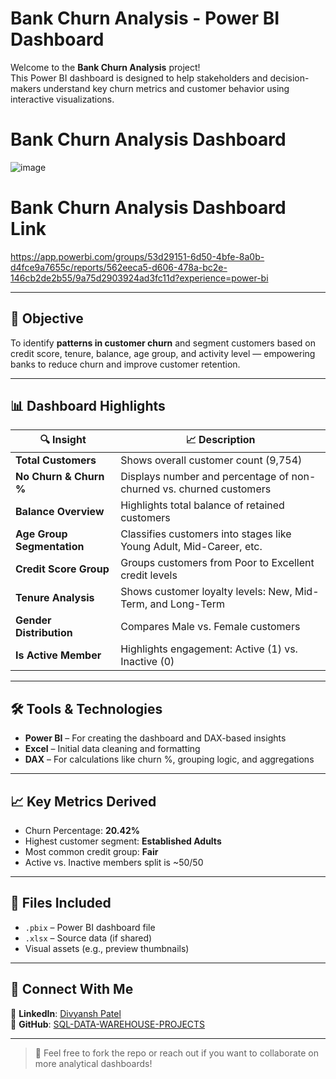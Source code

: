 # Bank Churn Analysis - Power BI Dashboard

Welcome to the **Bank Churn Analysis** project!  
This Power BI dashboard is designed to help stakeholders and decision-makers understand key churn metrics and customer behavior using interactive visualizations.

# Bank Churn Analysis Dashboard
![image](https://github.com/user-attachments/assets/6cdc9e41-6567-4d7a-82ef-1f0c950cc3e6)

# Bank Churn Analysis Dashboard Link 
https://app.powerbi.com/groups/53d29151-6d50-4bfe-8a0b-d4fce9a7655c/reports/562eeca5-d606-478a-bc2e-146cb2de2b55/9a75d2903924ad3fc11d?experience=power-bi

---

## 📌 Objective

To identify **patterns in customer churn** and segment customers based on credit score, tenure, balance, age group, and activity level — empowering banks to reduce churn and improve customer retention.

---

## 📊 Dashboard Highlights

| 🔍 Insight | 📈 Description |
|-----------|----------------|
| **Total Customers** | Shows overall customer count (9,754) |
| **No Churn & Churn %** | Displays number and percentage of non-churned vs. churned customers |
| **Balance Overview** | Highlights total balance of retained customers |
| **Age Group Segmentation** | Classifies customers into stages like Young Adult, Mid-Career, etc. |
| **Credit Score Group** | Groups customers from Poor to Excellent credit levels |
| **Tenure Analysis** | Shows customer loyalty levels: New, Mid-Term, and Long-Term |
| **Gender Distribution** | Compares Male vs. Female customers |
| **Is Active Member** | Highlights engagement: Active (1) vs. Inactive (0) |

---

## 🛠️ Tools & Technologies

- **Power BI** – For creating the dashboard and DAX-based insights  
- **Excel** – Initial data cleaning and formatting  
- **DAX** – For calculations like churn %, grouping logic, and aggregations

---

## 📈 Key Metrics Derived

- Churn Percentage: **20.42%**
- Highest customer segment: **Established Adults**
- Most common credit group: **Fair**
- Active vs. Inactive members split is ~50/50

---

## 📂 Files Included

- `.pbix` – Power BI dashboard file  
- `.xlsx` – Source data (if shared)  
- Visual assets (e.g., preview thumbnails)

---

## 🔗 Connect With Me

📌 **LinkedIn**: [Divyansh Patel](https://www.linkedin.com/in/divyansh-patel-dataanalyst/)  
📁 **GitHub**: [SQL-DATA-WAREHOUSE-PROJECTS](https://github.com/divyanshpatel128)

---

> 🔔 Feel free to fork the repo or reach out if you want to collaborate on more analytical dashboards!
